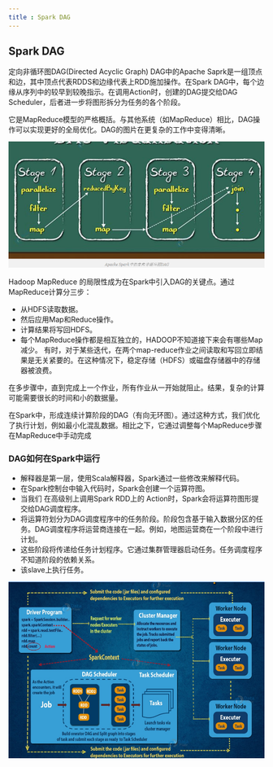 ```yaml
---
title : Spark DAG
---
```


## Spark DAG

定向非循环图DAG(Directed Acyclic Graph)
DAG中的Apache Saprk是一组顶点和边，其中顶点代表RDDS和边缘代表上RDD施加操作。在Spark DAG中，每个边缘从序列中的较早到较晚指示。在调用Action时，创建的DAG提交给DAG Scheduler，后者进一步将图形拆分为任务的各个阶段。

它是MapReduce模型的严格概括。与其他系统（如MapReduce）相比，DAG操作可以实现更好的全局优化。DAG的图片在更复杂的工作中变得清晰。

![DAG](code_source/DAG.png)

Hadoop MapReduce 的局限性成为在Spark中引入DAG的关键点。通过MapReduce计算分三步：
-   从HDFS读取数据。
-   然后应用Map和Reduce操作。
-   计算结果将写回HDFS。
-   每个MapReduce操作都是相互独立的，HADOOP不知道接下来会有哪些Map减少。
    有时，对于某些迭代，在两个map-reduce作业之间读取和写回立即结果是无关紧要的。在这种情况下，稳定存储（HDFS）或磁盘存储器中的存储器被浪费。

在多步骤中，直到完成上一个作业，所有作业从一开始就阻止。结果，复杂的计算可能需要很长的时间和小的数据量。

在Spark中，形成连续计算阶段的DAG（有向无环图）。通过这种方式，我们优化了执行计划，例如最小化混乱数据。相比之下，它通过调整每个MapReduce步骤在MapReduce中手动完成

### DAG如何在Spark中运行

-   解释器是第一层，使用Scala解释器，Spark通过一些修改来解释代码。
-   在Spark控制台中输入代码时，Spark会创建一个运算符图。
-   当我们 在高级别上调用Spark RDD上的  Action时，Spark会将运算符图形提交给DAG调度程序。
-   将运算符划分为DAG调度程序中的任务阶段。阶段包含基于输入数据分区的任务。DAG调度程序将运营商连接在一起。例如，地图运营商在一个阶段中进行计划。
-   这些阶段将传递给任务计划程序。它通过集群管理器启动任务。任务调度程序不知道阶段的依赖关系。
-   该slave上执行任务。

![DAG](code_source/DAG_work.png)